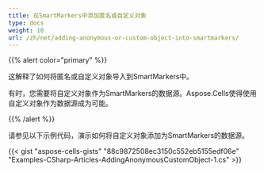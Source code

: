 ```yaml
---
title: 在SmartMarkers中添加匿名或自定义对象
type: docs
weight: 10
url: /zh/net/adding-anonymous-or-custom-object-into-smartmarkers/
---
```


{{% alert color="primary" %}} 

这解释了如何将匿名或自定义对象导入到SmartMarkers中。

有时，您需要将自定义对象作为SmartMarkers的数据源。Aspose.Cells使得使用自定义对象作为数据源成为可能。

{{% /alert %}} 

请参见以下示例代码，演示如何将自定义对象添加为SmartMarkers的数据源。



{{< gist "aspose-cells-gists" "88c9872508ec3150c552eb5155edf06e" "Examples-CSharp-Articles-AddingAnonymousCustomObject-1.cs" >}}
